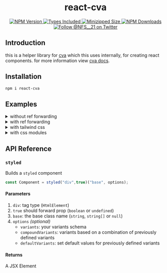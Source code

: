 <h1 align="center">react-cva</h1>

<p align="center">
  <a href="https://www.npmjs.com/package/react-cva">
    <img alt="NPM Version" src="https://badgen.net/npm/v/react-cva" />
  </a>
  <a href="https://www.npmjs.com/package/react-cva">
    <img alt="Types Included" src="https://badgen.net/npm/types/react-cva" />
  </a>
  <a href="https://bundlephobia.com/result?p=react-cva">
    <img alt="Minizipped Size" src="https://img.shields.io/bundlephobia/minzip/react-cva" />
  </a>
  <a href="https://www.npmjs.com/package/react-cva">
    <img alt="NPM Downloads" src="https://badgen.net/npm/dm/react-cva" />
  </a>
  <a href="https://twitter.com/NFS__21">
    <img alt="Follow @NFS__21 on Twitter" src="https://img.shields.io/twitter/follow/NFS__21.svg?style=social&label=Follow" />
  </a>
</p>

## Introduction

this is a helper library for [cva](https://github.com/joe-bell/cva#readme) which this uses internally, for creating react components.
for more information view [cva docs](https://github.com/joe-bell/cva#readme).
## Installation

```sh
npm i react-cva
```

## Examples

<details>
    <summary>without ref forwarding</summary>

```tsx
import { styled } from "react-cva";

const Button = styled("button")("test", {
  variants: {
    margin: { 0: "m-0", 2: "m-2", 4: "m-4", 8: "m-8" },
    padding: { 0: "p-0", 2: "p-2", 4: "p-4", 8: "p-8" },
  },
  defaultVariants: {
    margin: 0,
    padding: 0,
  },
});

const Render = () => {
  return (
    <div>
      <Button>test</Button>
    </div>
  );
};

```

</details>


<details>
    <summary>with ref forwarding</summary>

```tsx
import { styled } from "react-cva";
import { useRef } from "react";

const Button = styled("button", true)("test", {
  variants: {
    margin: { 0: "m-0", 2: "m-2", 4: "m-4", 8: "m-8" },
    padding: { 0: "p-0", 2: "p-2", 4: "p-4", 8: "p-8" },
  },
  defaultVariants: {
    margin: 0,
    padding: 0,
  },
});

const Render = () => {
  const ref = useRef<HTMLButtonElement | null>(null);

  return (
    <div>
      <Button ref={ref}>test</Button>
    </div>
  );
};

```

</details>

<details>
    <summary>with tailwind css</summary>

```tsx
import { styled } from "react-cva";

const Button = styled("button", true)("button", {
  variants: {
    intent: {
      primary: [
        "bg-blue-500",
        "text-white",
        "border-transparent",
        "hover:bg-blue-600",
      ],
      secondary: [
        "bg-white",
        "text-gray-800",
        "border-gray-400",
        "hover:bg-gray-100",
      ],
    },
    size: {
      small: ["text-sm", "py-1", "px-2"],
      medium: ["text-base", "py-2", "px-4"],
    },
  },
  compoundVariants: [{ intent: "primary", size: "medium", class: "uppercase" }],
  defaultVariants: {
    intent: "primary",
    size: "medium",
  },
});

const Render = () => {
  return (
    <div>
      <Button intent="primary">test</Button>
    </div>
  );
};

```

</details>

<details>
    <summary>with css modules</summary>

```tsx
import { styled } from "react-cva";
import style from "./button.module.css";

const Button = styled("button", true)(style.base, {
  variants: {
    intent: {
      primary: style.primary,
      secondary: style.secondary,
    },
    size: {
      small: style.small,
      medium: style.medium,
    },
  },
  compoundVariants: [
    { intent: "primary", size: "medium", class: style.primaryMedium },
  ],
  defaultVariants: {
    intent: "primary",
    size: "medium",
  },
});

const Render = () => {
  return (
    <div>
      <Button>test</Button>
    </div>
  );
};

```

</details>

## API Reference

### `styled`

Builds a `styled` component

```ts
const Component = styled("div",true)("base", options);
```

#### Parameters

1. `div`: tag type (`HtmlElement`)
2. `true` should forward prop (`boolean` or `undefined`)
3. `base`: the base class name (`string`, `string[]` or `null`)
4. `options` _(optional)_
   - `variants`: your variants schema
   - `compoundVariants`: variants based on a combination of previously defined variants
   - `defaultVariants`: set default values for previously defined variants

#### Returns

A JSX Element